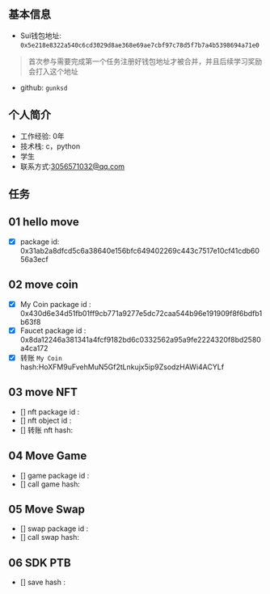 ## 基本信息
- Sui钱包地址: `0x5e218e8322a540c6cd3029d8ae368e69ae7cbf97c78d5f7b7a4b5398694a71e0`
> 首次参与需要完成第一个任务注册好钱包地址才被合并，并且后续学习奖励会打入这个地址
- github: `gunksd`

## 个人简介
- 工作经验: 0年
- 技术栈: c，python
- 学生
- 联系方式:3056571032@qq.com

## 任务

##   01 hello move  
- [x] package id: 0x31ab2a8dfcd5c6a38640e156bfc649402269c443c7517e10cf41cdb6056a3ecf

##   02 move coin
- [x] My Coin package id : 0x430d6e34d51fb01ff9cb771a9277e5dc72caa544b96e191909f8f6bdfb1b63f8
- [x] Faucet package id : 0x8da12246a381341a4fcf9182bd6c0332562a95a9fe2224320f8bd2580a4ca172
- [x] 转账 `My Coin` hash:HoXFM9uFvehMuN5Gf2tLnkujx5ip9ZsodzHAWi4ACYLf

##   03 move NFT
- [] nft package id :
- [] nft object id : 
- [] 转账 nft  hash:

##   04 Move Game
- [] game package id :
- [] call game hash:

##   05 Move Swap
- [] swap package id :
- [] call swap hash:

##   06 SDK PTB
- [] save hash :
